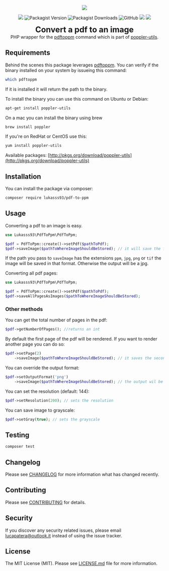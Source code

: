 <p align="center">
<img style="max-height:400px" src="https://banners.beyondco.de/pdf-to-ppm.png?theme=dark&packageManager=composer+require&packageName=lukasss93%2Fpdf-to-ppm&pattern=topography&style=style_1&description=PHP+wrapper+for+the+pdftoppm+command+which+is+part+of+poppler-utils&md=1&showWatermark=0&fontSize=125px&images=photograph">
</p>

<p align="center">
  <img src="https://img.shields.io/packagist/php-v/lukasss93/pdf-to-ppm"/>
  <img alt="Packagist Version" src="https://img.shields.io/packagist/v/lukasss93/pdf-to-ppm">
  <img alt="Packagist Downloads" src="https://img.shields.io/packagist/dt/lukasss93/pdf-to-ppm">
  <img alt="GitHub" src="https://img.shields.io/github/license/lukasss93/pdf-to-ppm">
  <img src="https://img.shields.io/github/workflow/status/lukasss93/pdf-to-ppm/run-tests/master"/>
  <a href="https://codecov.io/gh/Lukasss93/pdf-to-ppm">
    <img src="https://img.shields.io/codecov/c/github/lukasss93/pdf-to-ppm?token=PBOM54F38W"/>
  </a>
</p>

<p align="center">
<b style="font-size: 25px;">Convert a pdf to an image</b><br>
PHP wrapper for the <a href="http://linux.die.net/man/1/pdftoppm">pdftoppm</a> command which 
is part of <a href="http://en.wikipedia.org/wiki/Poppler_(software)">poppler-utils</a>.
</p>

## Requirements

Behind the scenes this package leverages [pdftoppm](http://linux.die.net/man/1/pdftoppm). 
You can verify if the binary installed on your system by issueing this command:

```bash
which pdftoppm
```

If it is installed it will return the path to the binary.

To install the binary you can use this command on Ubuntu or Debian:

```bash
apt-get install poppler-utils
```

On a mac you can install the binary using brew

```bash
brew install poppler
```

If you're on RedHat or CentOS use this:

```bash
yum install poppler-utils
```

Available packages: [http://pkgs.org/download/poppler-utils](http://pkgs.org/download/poppler-utils)

## Installation

You can install the package via composer:

```bash
composer require lukasss93/pdf-to-ppm
```

## Usage

Converting a pdf to an image is easy.

```php
use Lukasss93\PdfToPpm\PdfToPpm;

$pdf = PdfToPpm::create()->setPdf($pathToPdf);
$pdf->saveImage($pathToWhereImageShouldBeStored); // it will save the first page
```

If the path you pass to `saveImage` has the extensions `ppm`, `jpg`, `png` or `tif` the image will be saved in that
format. Otherwise the output will be a jpg.

Converting all pdf pages:

```php
use Lukasss93\PdfToPpm\PdfToPpm;

$pdf = PdfToPpm::create()->setPdf($pathToPdf);
$pdf->saveAllPagesAsImages($pathToWhereImageShouldBeStored);
```

### Other methods

You can get the total number of pages in the pdf:

```php
$pdf->getNumberOfPages(); //returns an int
```

By default the first page of the pdf will be rendered. If you want to render another page you can do so:

```php
$pdf->setPage(2)
    ->saveImage($pathToWhereImageShouldBeStored); // it saves the second page
```

You can override the output format:

```php
$pdf->setOutputFormat('png')
    ->saveImage($pathToWhereImageShouldBeStored); // the output wil be a png, no matter what
```

You can set the resolution (default: 144):

```php
$pdf->setResolution(200); // sets the resolution
```

You can save image to grayscale:

```php
$pdf->setGray(true); // sets the grayscale
```

## Testing

```bash
composer test
```

## Changelog

Please see [CHANGELOG](CHANGELOG.md) for more information what has changed recently.

## Contributing

Please see [CONTRIBUTING](.github/CONTRIBUTING.md) for details.

## Security

If you discover any security related issues, please email lucapatera@outlook.it instead of using the issue tracker.

## License

The MIT License (MIT). Please see [LICENSE.md](.github/LICENSE.md) file for more information.